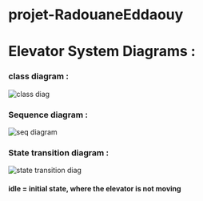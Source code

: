 # projet-RadouaneEddaouy
# Elevator System Diagrams :
### class diagram :
![class diag](https://github.com/RadouaneEddaouy/Elevator-System/assets/148229328/eaa27f32-ae6b-4507-8bc3-ea230a3c04df)

### Sequence diagram : 
![seq diagram](https://github.com/RadouaneEddaouy/Elevator-System/assets/148229328/1f0be22e-8fa0-4af0-a541-3efa21bb027d)

### State transition diagram : 
![state transition diag](https://github.com/RadouaneEddaouy/Elevator-System/assets/148229328/5a3278e7-b726-40b0-9d91-70800b7a409d)

#### idle = initial state, where the elevator is not moving 
